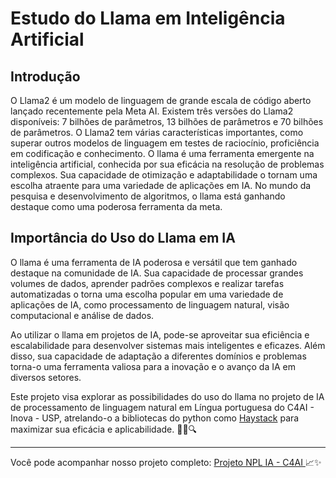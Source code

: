 # Estudo do Llama em Inteligência Artificial

## Introdução
O Llama2 é um modelo de linguagem de grande escala de código aberto lançado recentemente pela Meta AI.
Existem três versões do Llama2 disponíveis: 7 bilhões de parâmetros, 13 bilhões de parâmetros e 70 bilhões de parâmetros.
O Llama2 tem várias características importantes, como superar outros modelos de linguagem em testes de raciocínio, proficiência em codificação e conhecimento.
O llama é uma ferramenta emergente na inteligência artificial, conhecida por sua eficácia na resolução de problemas complexos. Sua capacidade de otimização e adaptabilidade o tornam uma escolha atraente para uma variedade de aplicações em IA. No mundo da pesquisa e desenvolvimento de algoritmos, o llama está ganhando destaque como uma poderosa ferramenta da meta.

## Importância do Uso do Llama em IA

O llama é uma ferramenta de IA poderosa e versátil que tem ganhado destaque na comunidade de IA. Sua capacidade de processar grandes volumes de dados, aprender padrões complexos e realizar tarefas automatizadas o torna uma escolha popular em uma variedade de aplicações de IA, como processamento de linguagem natural, visão computacional e análise de dados.

Ao utilizar o llama em projetos de IA, pode-se aproveitar sua eficiência e escalabilidade para desenvolver sistemas mais inteligentes e eficazes. Além disso, sua capacidade de adaptação a diferentes domínios e problemas torna-o uma ferramenta valiosa para a inovação e o avanço da IA em diversos setores.

Este projeto visa explorar as possibilidades do uso do llama no projeto de IA de processamento de linguagem natural em Língua portuguesa do C4AI - Inova - USP, atrelando-o a bibliotecas do python como [Haystack](https://haystack.deepset.ai/)  para maximizar sua eficácia e aplicabilidade. 🚀🧠🔍

---

Você pode acompanhar nosso projeto completo: [Projeto NPL IA - C4AI  ](https://github.com/Eduds007/LanguageModels) 📈✨
